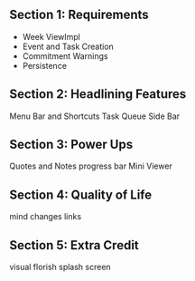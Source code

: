 ## Section 1: Requirements
- Week ViewImpl
- Event and Task Creation
- Commitment Warnings
- Persistence

## Section 2: Headlining Features
Menu Bar and Shortcuts
Task Queue Side Bar

## Section 3: Power Ups
Quotes and Notes 
progress bar
Mini Viewer

## Section 4: Quality of Life
mind changes
links

## Section 5: Extra Credit
visual florish 
splash screen
